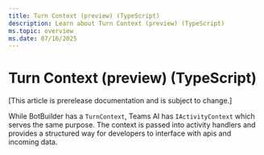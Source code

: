 ```yaml
---
title: Turn Context (preview) (TypeScript)
description: Learn about Turn Context (preview) (TypeScript)
ms.topic: overview
ms.date: 07/16/2025
---
```


# Turn Context (preview) (TypeScript)

[This article is prerelease documentation and is subject to change.]

While BotBuilder has a `TurnContext`, Teams AI has `IActivityContext` which serves the same purpose.
The context is passed into activity handlers and provides a structured way for developers to interface
with apis and incoming data.